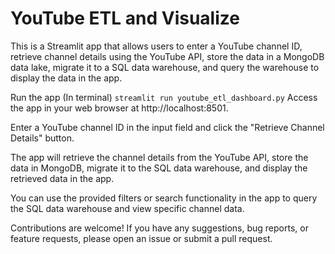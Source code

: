 # YouTube ETL and Visualize

This is a Streamlit app that allows users to enter a YouTube channel ID, retrieve channel details using the YouTube API, store the data in a MongoDB data lake, migrate it to a SQL data warehouse, and query the warehouse to display the data in the app.

Run the app (In terminal)
`streamlit run youtube_etl_dashboard.py`
Access the app in your web browser at http://localhost:8501.

Enter a YouTube channel ID in the input field and click the "Retrieve Channel Details" button.

The app will retrieve the channel details from the YouTube API, store the data in MongoDB, migrate it to the SQL data warehouse, and display the retrieved data in the app.

You can use the provided filters or search functionality in the app to query the SQL data warehouse and view specific channel data.

Contributions are welcome! If you have any suggestions, bug reports, or feature requests, please open an issue or submit a pull request.
